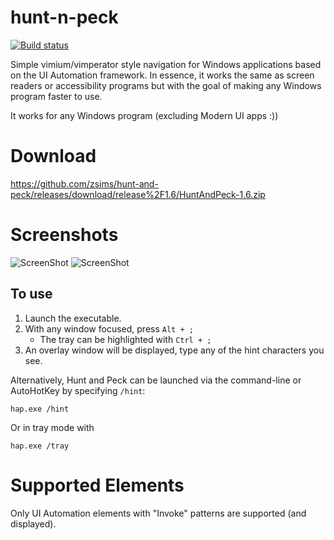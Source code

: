 # hunt-n-peck
[![Build status](https://ci.appveyor.com/api/projects/status/jet85wsdqn10grhk/branch/master?svg=true)](https://ci.appveyor.com/project/zsims/hunt-and-peck/branch/master)

Simple vimium/vimperator style navigation for Windows applications based on the UI Automation framework. In essence, it works the same as screen readers or accessibility programs but with the goal of making any Windows program faster to use.

It works for any Windows program (excluding Modern UI apps :))

# Download

https://github.com/zsims/hunt-and-peck/releases/download/release%2F1.6/HuntAndPeck-1.6.zip

# Screenshots

![ScreenShot](https://raw.github.com/zsims/hunt-n-peck/master/screenshots/explorer.png)
![ScreenShot](https://raw.github.com/zsims/hunt-n-peck/master/screenshots/visual-studio.png)

## To use

1. Launch the executable.
2. With any window focused, press `Alt + ;`
    - The tray can be highlighted with `Ctrl + ;`
3. An overlay window will be displayed, type any of the hint characters you see.

Alternatively, Hunt and Peck can be launched via the command-line or AutoHotKey by specifying `/hint`:
```
hap.exe /hint
```

Or in tray mode with
```
hap.exe /tray
```

# Supported Elements
Only UI Automation elements with "Invoke" patterns are supported (and displayed).
